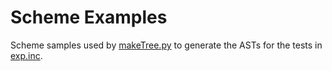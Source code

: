 # Scheme Examples

Scheme samples used by [makeTree.py](../tools/makeTree.py) to generate
the ASTs for the tests in [exp.inc](../src/tests/exp.inc).
